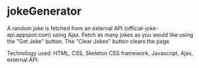 # jokeGenerator

A random joke is fetched from an external API (official-joke-api.appspot.com) using Ajax. Fetch as many jokes as you would like using the "Get Joke" button. The "Clear Jokes" button clears the page. 

Technology used: HTML, CSS, Skeleton CSS framework, Javascript, Ajax, external API. 